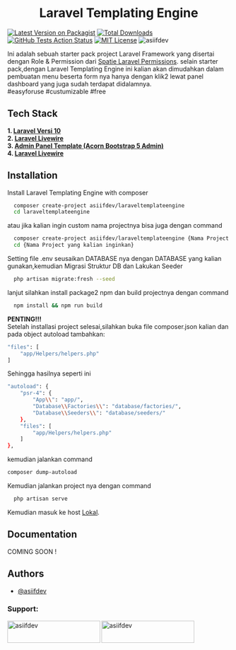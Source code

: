 <h1 align="center">Laravel Templating Engine</h1>

[![Latest Version on Packagist](https://img.shields.io/packagist/v/asiifdev/laraveltemplateengine.svg?style=flat-square)](https://packagist.org/packages/asiifdev/laraveltemplateengine)
[![Total Downloads](https://img.shields.io/packagist/dt/asiifdev/laraveltemplateengine.svg?style=flat-square)](https://packagist.org/packages/asiifdev/laraveltemplateengine)
[![GitHub Tests Action Status](https://img.shields.io/github/actions/workflow/status/asiifdev/laraveltemplateengine/laravel.yml?branch=main&label=laravel&style=flat-square)](https://github.com/asiifdev/laraveltemplateengine/actions?query=workflow%3Alaravel+branch%3Amain)
[![MIT License](https://img.shields.io/badge/License-MIT-green.svg)](https://choosealicense.com/licenses/mit/)
<img src="https://komarev.com/ghpvc/?username=asiifdev&label=Profile%20views&color=0e75b6&style=flat" alt="asiifdev" />

Ini adalah sebuah starter pack project Laravel Framework yang disertai dengan Role & Permission dari [Spatie Laravel Permissions](https://spatie.be/docs/laravel-permission/v5/introduction). selain starter pack,dengan Laravel Templating Engine ini kalian akan dimudahkan dalam pembuatan menu beserta form nya hanya dengan klik2 lewat panel dashboard yang juga sudah terdapat didalamnya.\
#easyforuse \#custumizable \#free

## Tech Stack

**1. [Laravel Versi 10](https://laravel.com/)** \
**2. [Laravel Livewire](https://laravel-livewire.com/)** \
**3. [Admin Panel Template (Acorn Bootstrap 5 Admin)](https://acorn-html-docs.coloredstrategies.com/Welcome.Introduction.html)**\
**4. [Laravel Livewire](https://laravel-livewire.com/)**

## Installation

Install Laravel Templating Engine with composer

```bash
  composer create-project asiifdev/laraveltemplateengine
  cd laraveltemplateengine
```

atau jika kalian ingin custom nama projectnya bisa juga dengan command

```bash
  composer create-project asiifdev/laraveltemplateengine {Nama Project yang kalian inginkan}
  cd {Nama Project yang kalian inginkan}
```

Setting file .env seusaikan DATABASE nya dengan DATABASE yang kalian gunakan,kemudian Migrasi Struktur DB dan Lakukan Seeder

```bash
  php artisan migrate:fresh --seed
```

lanjut silahkan install package2 npm dan build projectnya dengan command

```bash
  npm install && npm run build
```

**PENTING!!!** \
Setelah installasi project selesai,silahkan buka file composer.json kalian dan pada object autoload tambahkan:

```bash
"files": [
    "app/Helpers/helpers.php"
]
```
Sehingga hasilnya seperti ini
```bash
"autoload": {
    "psr-4": {
        "App\\": "app/",
        "Database\\Factories\\": "database/factories/",
        "Database\\Seeders\\": "database/seeders/"
    },
    "files": [
        "app/Helpers/helpers.php"
    ]
},
```
kemudian jalankan command 
```bash
composer dump-autoload
```

Kemudian jalankan project nya dengan command

```bash
  php artisan serve
```

Kemudian masuk ke host [Lokal](http://127.0.0.1:8000).

## Documentation

COMING SOON !

## Authors

-   [@asiifdev](https://www.github.com/asiifdev)

<h3 align="left">Support:</h3>
<p><a href="https://www.buymeacoffee.com/asiifdev"> <img align="left" src="https://cdn.buymeacoffee.com/buttons/v2/default-yellow.png" height="50" width="210" alt="asiifdev" /></a><a href="https://ko-fi.com/asiifdev"> <img align="left" src="https://cdn.ko-fi.com/cdn/kofi3.png?v=3" height="50" width="210" alt="asiifdev" /></a></p><br><br>
